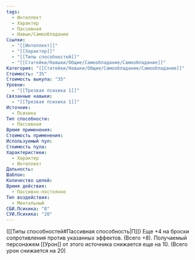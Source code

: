 ```yaml
---
tags:
  - Интеллект
  - Характер
  - Пассивная
  - Навык/Самообладание
Ссылки:
  - "[[Интеллект]]"
  - "[[Характер]]"
  - "[[Типы способностей]]"
  - "[[Статейки/Навыки/Общие/Самообладание/Самообладание]]"
Категория: "[[Статейки/Навыки/Общие/Самообладание/Самообладание]]"
Стоимость: "35"
Стоимость выкупа: "35"
Уровни:
  - "[[Трезвая психика 1]]"
Связанные навыки:
  - "[[Трезвая психика 1]]"
Источник:
  - Психика
Тип способности:
  - Пассивная
Время применения: 
Стоимость применения: 
Используемый пул: 
Стоимость пула: 
Характеристики:
  - Характер
  - Интеллект
Дальность: 
Шаблон: 
Количество целей: 
Время действия:
  - Пассивно-постоянно
Тип воздействия:
  - Ментальный
СБИ.Психика: "8"
СУИ.Психика: "20"
---
```

([[Типы способностей#Пассивная способность|П]]) Еще +4 на броски сопротивления против указанных эффектов. (Всего +8). Получаемый персонажем [[Урон]] от этого источника снижается еще на 10. (Всего урон снижается на 20)
